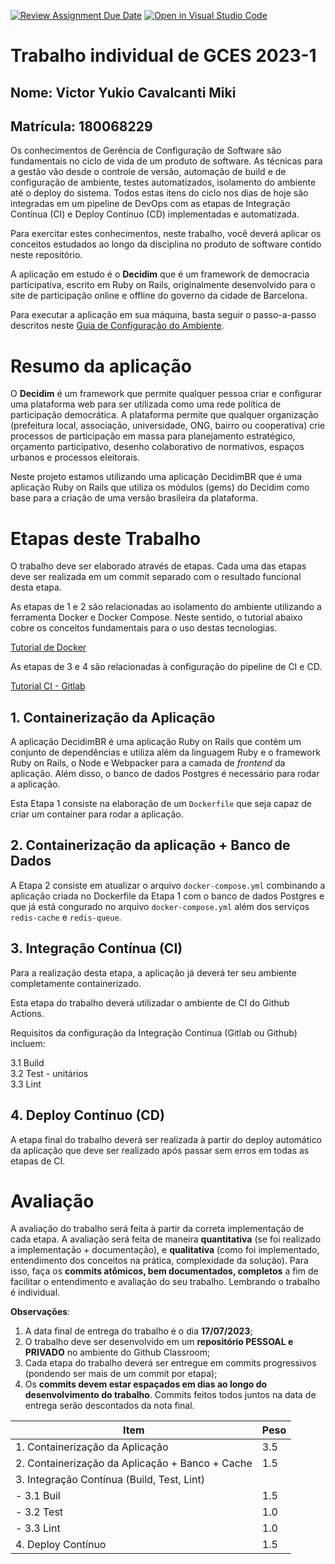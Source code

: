 [![Review Assignment Due Date](https://classroom.github.com/assets/deadline-readme-button-24ddc0f5d75046c5622901739e7c5dd533143b0c8e959d652212380cedb1ea36.svg)](https://classroom.github.com/a/QQnsKzZE)
[![Open in Visual Studio Code](https://classroom.github.com/assets/open-in-vscode-718a45dd9cf7e7f842a935f5ebbe5719a5e09af4491e668f4dbf3b35d5cca122.svg)](https://classroom.github.com/online_ide?assignment_repo_id=11432078&assignment_repo_type=AssignmentRepo)
# Trabalho individual de GCES 2023-1

## Nome: Victor Yukio Cavalcanti Miki

## Matrícula: 180068229


Os conhecimentos de Gerência de Configuração de Software são fundamentais no ciclo de vida de um produto de software. As técnicas para a gestão vão desde o controle de versão, automação de build e de configuração de ambiente, testes automatizados, isolamento do ambiente até o deploy do sistema. Todos estas itens do ciclo nos dias de hoje são integradas em um pipeline de DevOps com as etapas de Integração Contínua (CI) e Deploy Contínuo (CD) implementadas e automatizada.

Para exercitar estes conhecimentos, neste trabalho, você deverá aplicar os conceitos estudados ao longo da disciplina no produto de software contido neste repositório.

A aplicação em estudo é o **Decidim** que é um framework de democracia participativa, escrito em Ruby on Rails, originalmente desenvolvido para o site de participação online e offline do governo da cidade de Barcelona.

Para executar a aplicação em sua máquina, basta seguir o passo-a-passo descritos neste [Guia de Configuração do Ambiente](./Instrucoes_de_Configuracao.md).

# Resumo da aplicação 

O **Decidim** é um framework que permite qualquer pessoa criar e configurar uma plataforma web para ser utilizada como uma rede política de participação democrática. A plataforma permite que qualquer organização (prefeitura local, associação, universidade, ONG, bairro ou cooperativa) crie processos de participação em massa para planejamento estratégico, orçamento participativo, desenho colaborativo de normativos, espaços urbanos e processos eleitorais.

Neste projeto estamos utilizando uma aplicação DecidimBR que é uma aplicação Ruby on Rails que utiliza os módulos (gems) do Decidim como base para a criação de uma versão brasileira da plataforma.

# Etapas deste Trabalho

O trabalho deve ser elaborado através de etapas. Cada uma das etapas deve ser realizada em um commit separado com o resultado funcional desta etapa.

As etapas de 1 e 2 são relacionadas ao isolamento do ambiente utilizando a ferramenta Docker e Docker Compose. Neste sentido, o tutorial abaixo cobre os conceitos fundamentais para o uso destas tecnologias.

[Tutorial de Docker](https://github.com/FGA-GCES/Workshop-Docker-Entrega-01/tree/main/tutorial_docker)

As etapas de 3 e 4 são relacionadas à configuração do pipeline de CI e CD.

[Tutorial CI - Gitlab](https://github.com/FGA-GCES/Workshop-CI-Entrega-02/tree/main/gitlab-ci_tutorial)

## 1. Containerização da Aplicação

A aplicação DecidimBR é uma aplicação Ruby on Rails que contém um conjunto de dependências e utiliza além da linguagem Ruby e o framework Ruby on Rails, o Node e Webpacker para a camada de *frontend* da aplicação. Além disso, o banco de dados Postgres é necessário para rodar a aplicação.

Esta Etapa 1 consiste na elaboração de um `Dockerfile` que seja capaz de criar um container para rodar a aplicação.

## 2. Containerização da aplicação + Banco de Dados

A Etapa 2 consiste em atualizar o arquivo `docker-compose.yml` combinando a aplicação criada no Dockerfile da Etapa 1 com o banco de dados Postgres e que já está congurado no arquivo `docker-compose.yml` além dos serviços `redis-cache` e `redis-queue`.

## 3. Integração Contínua (CI)

Para a realização desta etapa, a aplicação já deverá ter seu ambiente completamente containerizado.

Esta etapa do trabalho deverá utilizadar o ambiente de CI do Github Actions.

Requisitos da configuração da Integração Contínua (Gitlab ou Github) incluem:

3.1 Build  
3.2 Test - unitários  
3.3 Lint   

## 4. Deploy Contínuo (CD)

A etapa final do trabalho deverá ser realizada à partir do deploy automático da aplicação que deve ser realizado após passar sem erros em todas as etapas de CI.

# Avaliação

A avaliação do trabalho será feita à partir da correta implementação de cada etapa. A avaliação será feita de maneira **quantitativa** (se foi realizado a implementação + documentação), e **qualitativa** (como foi implementado, entendimento dos conceitos na prática, complexidade da solução). Para isso, faça os **commits atômicos, bem documentados, completos** a fim de facilitar o entendimento e avaliação do seu trabalho. Lembrando o trabalho é individual.

**Observações**: 
1. A data final de entrega do trabalho é o dia **17/07/2023**;
2. O trabalho deve ser desenvolvido em um **repositório PESSOAL e PRIVADO** no ambiente do Github Classroom;
3. Cada etapa do trabalho deverá ser entregue em commits progressivos (pondendo ser mais de um commit por etapa);
4. Os **commits devem estar espaçados em dias ao longo do desenvolvimento do trabalho**. Commits feitos todos juntos na data de entrega serão descontados da nota final.

| Item | Peso |
|---|---|
| 1. Containerização da Aplicação                   | 3.5 |
| 2. Containerização da Aplicação + Banco + Cache   | 1.5 |
| 3. Integração Contínua (Build, Test, Lint)        |     |
| - 3.1 Buil                                        | 1.5 |
| - 3.2 Test                                        | 1.0 |
| - 3.3 Lint                                        | 1.0 |
| 4. Deploy Contínuo                                | 1.5 |